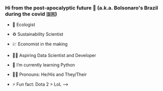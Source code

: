 ### Hi from the post-apocalyptic future 👋 (a.k.a. Bolsonaro's Brazil during the covid :brazil:)

- :bug: Ecologist 
- :recycle: Sustainability Scientist 
- :chart: Economist in the making 
- :technologist: Aspiring Data Scientist and Developer 

- 🌱 I’m currently learning Python
- :rainbow_flag: Pronouns: He/His and They/Their
- ⚡ Fun fact: Dota 2 > LoL
-->
